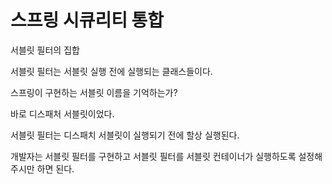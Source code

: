# 스프링 시큐리티 통합

서블릿 필터의 집합

서블릿 필터는 서블릿 실행 전에 실행되는 클래스들이다.

스프링이 구현하는 서블릿 이름을 기억하는가?

바로 디스패처 서블릿이었다.

서블릿 필터는 디스패치 서블릿이 실행되기 전에 할상 실행된다.

개발자는 서블릿 필터를 구현하고 서블릿 필터를 서블릿 컨테이너가 실행하도록 설정해주시만 하면 된다.